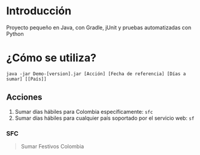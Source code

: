 # Introducción
Proyecto pequeño en Java, con Gradle, jUnit y pruebas automatizadas con Python

# ¿Cómo se utiliza?

```
java -jar Demo-[version].jar [Acción] [Fecha de referencia] [Días a sumar] [[País]]
```

## Acciones
1. Sumar días hábiles para Colombia específicamente: `sfc`
1. Sumar días hábiles para cualquier país soportado por el servicio web: `sf`

### SFC
> Sumar Festivos Colombia

